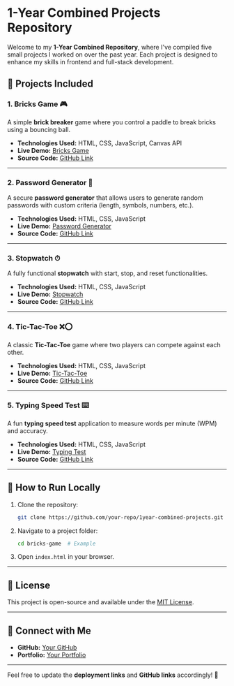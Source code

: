 # 1-Year Combined Projects Repository

Welcome to my **1-Year Combined Repository**, where I've compiled five small projects I worked on over the past year. Each project is designed to enhance my skills in frontend and full-stack development.

## 🚀 Projects Included

### 1. Bricks Game 🎮
A simple **brick breaker** game where you control a paddle to break bricks using a bouncing ball.

- **Technologies Used:** HTML, CSS, JavaScript, Canvas API
- **Live Demo:** [Bricks Game](https://oneyearprojects.onrender.com/)
- **Source Code:** [GitHub Link](https://github.com/shadabali-git/1YearProjects/tree/main/BricksGameFirstJs)

---

### 2. Password Generator 🔑
A secure **password generator** that allows users to generate random passwords with custom criteria (length, symbols, numbers, etc.).

- **Technologies Used:** HTML, CSS, JavaScript
- **Live Demo:** [Password Generator](https://example.com/password-generator)
- **Source Code:** [GitHub Link](https://github.com/your-repo/password-generator)

---

### 3. Stopwatch ⏱
A fully functional **stopwatch** with start, stop, and reset functionalities.

- **Technologies Used:** HTML, CSS, JavaScript
- **Live Demo:** [Stopwatch](https://example.com/stopwatch)
- **Source Code:** [GitHub Link](https://github.com/your-repo/stopwatch)

---

### 4. Tic-Tac-Toe ❌⭕
A classic **Tic-Tac-Toe** game where two players can compete against each other.

- **Technologies Used:** HTML, CSS, JavaScript
- **Live Demo:** [Tic-Tac-Toe](https://example.com/tic-tac-toe)
- **Source Code:** [GitHub Link](https://github.com/your-repo/tic-tac-toe)

---

### 5. Typing Speed Test ⌨️
A fun **typing speed test** application to measure words per minute (WPM) and accuracy.

- **Technologies Used:** HTML, CSS, JavaScript
- **Live Demo:** [Typing Test](https://example.com/typing-test)
- **Source Code:** [GitHub Link](https://github.com/your-repo/typing-test)

---

## 📌 How to Run Locally

1. Clone the repository:
   ```bash
   git clone https://github.com/your-repo/1year-combined-projects.git
   ```
2. Navigate to a project folder:
   ```bash
   cd bricks-game  # Example
   ```
3. Open `index.html` in your browser.

---

## 📜 License
This project is open-source and available under the [MIT License](LICENSE).

---

## 🔗 Connect with Me
- **GitHub:** [Your GitHub](https://github.com/your-profile)
- **Portfolio:** [Your Portfolio](https://yourportfolio.com)

---

Feel free to update the **deployment links** and **GitHub links** accordingly! 🚀

